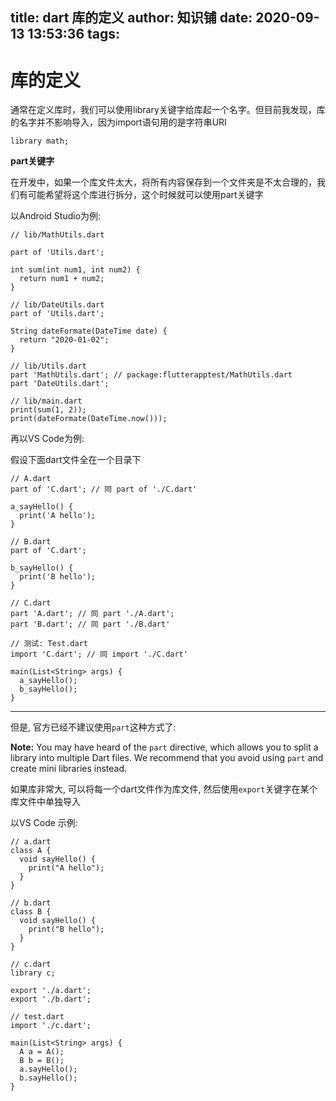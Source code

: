 title: dart 库的定义
author: 知识铺
date: 2020-09-13 13:53:36
tags:
---

# 库的定义

通常在定义库时，我们可以使用library关键字给库起一个名字。但目前我发现，库的名字并不影响导入，因为import语句用的是字符串URI  

```
library math;
```

**part关键字**

在开发中，如果一个库文件太大，将所有内容保存到一个文件夹是不太合理的，我们有可能希望将这个库进行拆分，这个时候就可以使用part关键字  

以Android Studio为例:  

```
// lib/MathUtils.dart

part of 'Utils.dart';

int sum(int num1, int num2) {
  return num1 + num2;
}
```

```
// lib/DateUtils.dart
part of 'Utils.dart';

String dateFormate(DateTime date) {
  return "2020-01-02";
}
```

```
// lib/Utils.dart
part 'MathUtils.dart'; // package:flutterapptest/MathUtils.dart
part 'DateUtils.dart';
```

```
// lib/main.dart
print(sum(1, 2));
print(dateFormate(DateTime.now()));
```

再以VS Code为例:  

假设下面dart文件全在一个目录下

```
// A.dart
part of 'C.dart'; // 同 part of './C.dart'

a_sayHello() {
  print('A hello');
}
```

```
// B.dart
part of 'C.dart';

b_sayHello() {
  print('B hello');
}
```

```
// C.dart
part 'A.dart'; // 同 part './A.dart';
part 'B.dart'; // 同 part './B.dart'
```

```
// 测试: Test.dart
import 'C.dart'; // 同 import './C.dart'

main(List<String> args) {
  a_sayHello();
  b_sayHello();
}
```

---------------------------------------------------

但是, 官方已经不建议使用`part`这种方式了: 

**Note:** You may have heard of the `part` directive, which allows you to split a library into multiple Dart files. We recommend that you avoid using `part` and create mini libraries instead.

如果库非常大, 可以将每一个dart文件作为库文件, 然后使用`export`关键字在某个库文件中单独导入

以VS Code 示例:  

```
// a.dart
class A {
  void sayHello() {
    print("A hello");
  }
}
```

```
// b.dart
class B {
  void sayHello() {
    print("B hello");
  }
}
```

```
// c.dart
library c;

export './a.dart';
export './b.dart';
```

```
// test.dart
import './c.dart';

main(List<String> args) {
  A a = A();
  B b = B();
  a.sayHello();
  b.sayHello();
}
```

